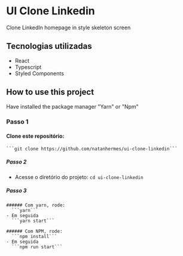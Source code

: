 # UI Clone Linkedin
 Clone LinkedIn homepage in style skeleton screen

## Tecnologias utilizadas

  - React
  - Typescript
  - Styled Components

## How to use this project

Have installed the package manager "Yarn" or "Npm"

### Passo 1

  #### Clone este repositório:
    ```git clone https://github.com/natanhermes/ui-clone-linkedin```

  ##### Passo 2
  - Acesse o diretório do projeto:
      ```cd ui-clone-linkedin```

  ##### Passo 3
    ###### Com yarn, rode:
      ```yarn```
    - Em seguida
      ```yarn start```

    ###### Com NPM, rode:
      ```npm install```
    - Em seguida
      ```npm run start```
